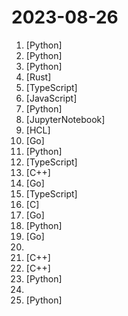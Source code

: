 # 2023-08-26

1. [](https://github.comundefined "Next generation face swapper and enhancer") [Python]
2. [](https://github.comundefined "Foundational Models for State-of-the-Art Speech and Text Translation") [Python]
3. [](https://github.comundefined "PoC for a scalable dev tool that writes entire apps from scratch while the developer oversees the implementation") [Python]
4. [](https://github.comundefined "An open-source remote desktop, and alternative to TeamViewer.") [Rust]
5. [](https://github.comundefined "Interactive roadmaps, guides and other educational content to help developers grow in their careers.") [TypeScript]
6. [](https://github.comundefined "A WhatsApp client library for NodeJS that connects through the WhatsApp Web browser app") [JavaScript]
7. [](https://github.comundefined "中英文敏感词、语言检测、中外手机/电话归属地/运营商查询、名字推断性别、手机号抽取、身份证抽取、邮箱抽取、中日文人名库、中文缩写库、拆字词典、词汇情感值、停用词、反动词表、暴恐词表、繁简体转换、英文模拟中文发音、汪峰歌词生成器、职业名称词库、同义词库、反义词库、否定词库、汽车品牌词库、汽车零件词库、连续英文切割、各种中文词向量、公司名字大全、古诗词库、IT词库、财经词库、成语词库、地名词库、历史名人词库、诗词词库、医学词库、饮食词库、法律词库、汽车词库、动物词库、中文聊天语料、中文谣言数据、百度中文问答数据集、句子相似度匹配算法集合、bert资源、文本生成&摘要相关工具、cocoNLP信息抽取工具、国内电话号码正则匹配、清华大学XLORE:中英文跨语言百科知识图谱、清华大学人工智能技术…") [Python]
8. [](https://github.comundefined "SoTA LLM for converting natural language questions to SQL queries") [JupyterNotebook]
9. [](https://github.comundefined "Terraform module to create an Elastic Kubernetes (EKS) cluster and associated resources 🇺🇦") [HCL]
10. [](https://github.comundefined "Blazing fast, structured, leveled logging in Go.") [Go]
11. [](https://github.comundefined "Official Implementation of Graph of Thoughts: Solving Elaborate Problems with Large Language Models") [Python]
12. [](https://github.comundefined "Apache Superset is a Data Visualization and Data Exploration Platform") [TypeScript]
13. [](https://github.comundefined "Fast C++ logging library.") [C++]
14. [](https://github.comundefined "Redis Go client") [Go]
15. [](https://github.comundefined "AI Chat Browser: Fast, Full webapp access to ChatGPT / Claude / Bard / Bing / Llama2! I use this 20 times a day.") [TypeScript]
16. [](https://github.comundefined "Get up and running with Llama 2 and other large language models locally") [C]
17. [](https://github.comundefined "Fast and extensible multi-platform HTTP/1-2-3 web server with automatic HTTPS") [Go]
18. [](https://github.comundefined "Machine learning, in numpy") [Python]
19. [](https://github.comundefined "Official Go Implementation of the Quai Network") [Go]
20. [](https://github.comundefined "Python in Microsoft Excel") 
21. [](https://github.comundefined "An open-source C++ library developed and used at Facebook.") [C++]
22. [](https://github.comundefined "A fast multi-producer, multi-consumer lock-free concurrent queue for C++11") [C++]
23. [](https://github.comundefined "LightGlue: Local Feature Matching at Light Speed (ICCV 2023)") [Python]
24. [](https://github.comundefined "List of Computer Science courses with video lectures.") 
25. [](https://github.comundefined "Visual Instruction Tuning: Large Language-and-Vision Assistant built towards multimodal GPT-4 level capabilities.") [Python]
